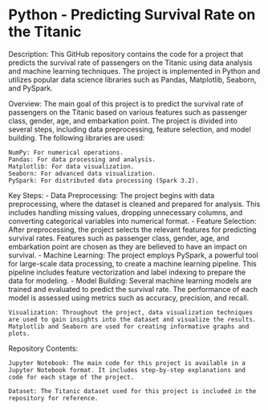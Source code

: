 # Python - Predicting Survival Rate on the Titanic

Description:
This GitHub repository contains the code for a project that predicts the survival rate of passengers on the Titanic using data analysis and machine learning techniques. The project is implemented in Python and utilizes popular data science libraries such as Pandas, Matplotlib, Seaborn, and PySpark.

Overview:
The main goal of this project is to predict the survival rate of passengers on the Titanic based on various features such as passenger class, gender, age, and embarkation point. The project is divided into several steps, including data preprocessing, feature selection, and model building. The following libraries are used:

    NumPy: For numerical operations.
    Pandas: For data processing and analysis.
    Matplotlib: For data visualization.
    Seaborn: For advanced data visualization.
    PySpark: For distributed data processing (Spark 3.2).

Key Steps:
    - Data Preprocessing: The project begins with data preprocessing, where the dataset is cleaned and prepared for analysis. This includes handling missing values, dropping unnecessary columns, and converting categorical variables into numerical format.
    - Feature Selection: After preprocessing, the project selects the relevant features for predicting survival rates. Features such as passenger class, gender, age, and embarkation point are chosen as they are believed to have an impact on survival.
    - Machine Learning: The project employs PySpark, a powerful tool for large-scale data processing, to create a machine learning pipeline. This pipeline includes feature vectorization and label indexing to prepare the data for modeling.
    - Model Building: Several machine learning models are trained and evaluated to predict the survival rate. The performance of each model is assessed using metrics such as accuracy, precision, and recall.

    Visualization: Throughout the project, data visualization techniques are used to gain insights into the dataset and visualize the results. Matplotlib and Seaborn are used for creating informative graphs and plots.

Repository Contents:

    Jupyter Notebook: The main code for this project is available in a Jupyter Notebook format. It includes step-by-step explanations and code for each stage of the project.

    Dataset: The Titanic dataset used for this project is included in the repository for reference.


    
